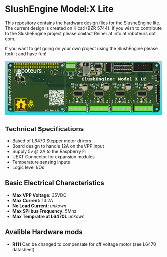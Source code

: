 # SlushEngine Model:X Lite #

This repository contains the hardware design files for the SlusheEngine lite. The current design is created on Kicad (BZR 5744). If you wish to contribute to the SlusheEngine project please contact Reiner at info at roboteurs dot com.

If you want to get going on your own project using the SlushEngine please fork it and have fun!

![](board.png)

## Technical Specifications ##
- Based of L6470 Stepper motor drivers
- Board design to handle 12A on the VPP input
- Supply 5v @ 2A to the Raspberry Pi
- UEXT Connector for expansion modules
- Temperature sensing inputs
- Logic level I/Os

## Basic Electrical Characteristics ##

- **Max VPP Voltage:** 35VDC
- **Max Current:** 13.2A
- **No Load Current:** *unkown*
- **Max SPI bus Frequency:** 5Mhz
- **Max Tempratre at L6470L** *unkown*

## Avalible Hardware mods

- **R111** Can be changed to compensate for off voltage motor (see L6470 datasheet)
